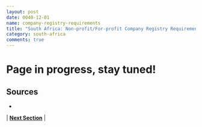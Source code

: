 ```yaml
---
layout: post
date: 0040-12-01
name: company-registry-requirements
title: "South Africa: Non-profit/For-profit Company Registry Requirements"
category: south-africa
comments: true
---
```


# Page in progress, stay tuned!

Sources
---
- 


| **[Next Section]( https://neo-project.github.io/global-blockchain-compliance-hub//south-africa/south-africa-team-member-nationality-requirements.html)** |
